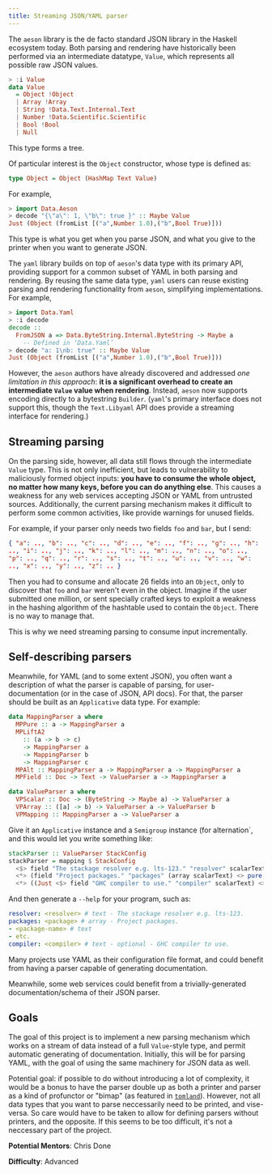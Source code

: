 ```yaml
---
title: Streaming JSON/YAML parser
---
```


The `aeson` library is the de facto standard JSON library in the Haskell
ecosystem today. Both parsing and rendering have historically been
performed via an intermediate datatype, `Value`, which represents all
possible raw JSON values.

``` haskell
> :i Value
data Value
  = Object !Object
  | Array !Array
  | String !Data.Text.Internal.Text
  | Number !Data.Scientific.Scientific
  | Bool !Bool
  | Null
```

This type forms a tree.

Of particular interest is the `Object` constructor, whose type is
defined as:

``` haskell
type Object = Object (HashMap Text Value)
```

For example,

``` haskell
> import Data.Aeson
> decode "{\"a\": 1, \"b\": true }" :: Maybe Value
Just (Object (fromList [("a",Number 1.0),("b",Bool True)]))
```

This type is what you get when you parse JSON, and what you give to
the printer when you want to generate JSON.

The `yaml` library builds on top of `aeson`'s data type with its
primary API, providing support for a common subset of YAML in both
parsing and rendering. By reusing the same data type, `yaml` users can
reuse existing parsing and rendering functionality from `aeson`,
simplifying implementations. For example,

``` haskell
> import Data.Yaml
> :i decode
decode ::
  FromJSON a => Data.ByteString.Internal.ByteString -> Maybe a
  	-- Defined in ‘Data.Yaml’
> decode "a: 1\nb: true" :: Maybe Value
Just (Object (fromList [("a",Number 1.0),("b",Bool True)]))
```

However, the `aeson` authors have already discovered and addressed *one
limitation in this approach*: **it is a significant overhead to create an
intermediate `Value` value when rendering**. Instead, `aeson` now
supports encoding directly to a bytestring `Builder`. (`yaml`'s
primary interface does not support this, though the `Text.Libyaml` API
does provide a streaming interface for rendering.)

## Streaming parsing

On the parsing side, however, all data still flows through the
intermediate `Value` type. This is not only inefficient, but leads to
vulnerability to maliciously formed object inputs: **you have to
consume the whole object, no matter how many keys, before you can do
anything else**. This causes a weakness for any web services accepting
JSON or YAML from untrusted sources. Additionally, the current parsing
mechanism makes it difficult to perform some common activities, like
provide warnings for unused fields.

For example, if your parser only needs two fields `foo` and `bar`, but
I send:

```json
{ "a": .., "b": .., "c": .., "d": .., "e": .., "f": .., "g": .., "h":
.., "i": .., "j": .., "k": .., "l": .., "m": .., "n": .., "o": ..,
"p": .., "q": .., "r": .., "s": .., "t": .., "u": .., "v": .., "w":
.., "x": .., "y": .., "z": .. }
```

Then you had to consume and allocate 26 fields into an `Object`, only
to discover that `foo` and `bar` weren't even in the object. Imagine
if the user submitted one million, or sent specially crafted keys to
exploit a weakness in the hashing algorithm of the hashtable used to
contain the `Object`. There is no way to manage that.

This is why we need streaming parsing to consume input incrementally.

## Self-describing parsers

Meanwhile, for YAML (and to some extent JSON), you often want a
description of what the parser is capable of parsing, for
user-documentation (or in the case of JSON, API docs). For that, the
parser should be built as an `Applicative` data type. For example:

``` haskell
data MappingParser a where
  MPPure :: a -> MappingParser a
  MPLiftA2
    :: (a -> b -> c)
    -> MappingParser a
    -> MappingParser b
    -> MappingParser c
  MPAlt :: MappingParser a -> MappingParser a -> MappingParser a
  MPField :: Doc -> Text -> ValueParser a -> MappingParser a

data ValueParser a where
  VPScalar :: Doc -> (ByteString -> Maybe a) -> ValueParser a
  VPArray :: ([a] -> b) -> ValueParser a -> ValueParser b
  VPMapping :: MappingParser a -> ValueParser a
```

Give it an `Applicative` instance and a `Semigroup` instance (for
alternation`, and this would let you write something like:

``` haskell
stackParser :: ValueParser StackConfig
stackParser = mapping $ StackConfig
  <$> field "The stackage resolver e.g. lts-123." "resolver" scalarText
  <*> (field "Project packages." "packages" (array scalarText) <> pure ["."])
  <*> ((Just <$> field "GHC compiler to use." "compiler" scalarText) <> pure Nothing)
```

And then generate a `--help` for your program, such as:

``` yaml
resolver: <resolver> # text - The stackage resolver e.g. lts-123.
packages: <package> # array - Project packages.
- <package-name> # text
- etc.
compiler: <compiler> # text - optional - GHC compiler to use.
```

Many projects use YAML as their configuration file format, and could
benefit from having a parser capable of generating documentation.

Meanwhile, some web services could benefit from a trivially-generated
documentation/schema of their JSON parser.

## Goals

The goal of this project is to implement a new parsing mechanism which
works on a stream of data instead of a full `Value`-style type, and
permit automatic generating of documentation. Initially, this will be
for parsing YAML, with the goal of using the same machinery for JSON
data as well.

Potential goal: if possible to do without introducing a lot of
complexity, it would be a bonus to have the parser double up as both a
printer and parser as a kind of profunctor or "bimap" (as featured in
[`tomland`](https://www.stackage.org/haddock/lts-13.4/tomland-0.5.0/src/Toml.BiMap.html#BiMap)). However,
not all data types that you want to parse neccessarily need to be
printed, and vise-versa. So care would have to be taken to allow for
defining parsers without printers, and the opposite. If this seems to
be too difficult, it's not a neccessary part of the project.

**Potential Mentors**: Chris Done

**Difficulty**: Advanced
